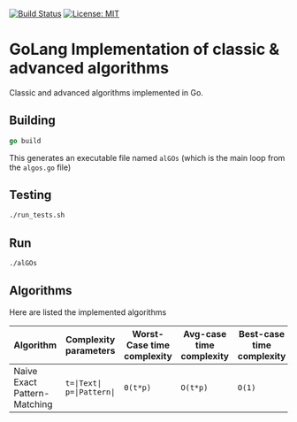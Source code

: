 [![Build Status](https://travis-ci.com/xtimk/alGOs.svg?token=9yNzkmTjR26qHy4qyCXB&branch=master)](https://travis-ci.com/xtimk/alGOs) [![License: MIT](https://img.shields.io/badge/License-MIT-yellow.svg)](https://github.com/xtimk/alGOs/blob/master/LICENSE)
# GoLang Implementation of classic & advanced algorithms
Classic and advanced algorithms implemented in Go.

## Building
```go
go build
```
This generates an executable file named `alGOs` (which is the main loop from the `algos.go` file)

## Testing
```bash
./run_tests.sh
```

## Run
```bash
./alGOs
```

## Algorithms
Here are listed the implemented algorithms

|Algorithm|Complexity parameters|Worst-Case time complexity|Avg-case time complexity|Best-case time complexity|Auxiliary space complexity|
|---------|---------------------|-------------------------|------------------------|-|-|
|Naive Exact Pattern-Matching|`t=\|Text\|` <br> `p=\|Pattern\|`|`Θ(t*p)`|`O(t*p)`|`O(1)`|
